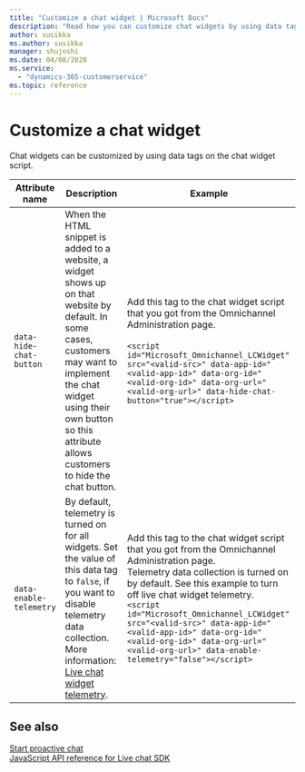 ```yaml
---
title: "Customize a chat widget | Microsoft Docs"
description: "Read how you can customize chat widgets by using data tags on the chat widget script"
author: susikka
ms.author: susikka
manager: shujoshi
ms.date: 04/08/2020
ms.service: 
  - "dynamics-365-customerservice"
ms.topic: reference
---
```

# Customize a chat widget

Chat widgets can be customized by using data tags on the chat widget script.

|Attribute name|Description|Example|
|----|-----|-----|
|`data-hide-chat-button`| When the HTML snippet is added to a website, a widget shows up on that website by default. In some cases, customers may want to implement the chat widget using their own button so this attribute allows customers to hide the chat button. | Add this tag to the chat widget script that you got from the Omnichannel Administration page.<br /><br />`<script id="Microsoft_Omnichannel_LCWidget" src="<valid-src>" data-app-id="<valid-app-id>" data-org-id="<valid-org-id>" data-org-url="<valid-org-url>" data-hide-chat-button="true"></script>`|
|`data-enable-telemetry`| By default, telemetry is turned on for all widgets. Set the value of this data tag to `false`, if you want to disable telemetry data collection. More information: [Live chat widget telemetry](../live-chat-telemetry.md).|Add this tag to the chat widget script that you got from the Omnichannel Administration page.<br />Telemetry data collection is turned on by default. See this example to turn off live chat widget telemetry.<br />`<script id="Microsoft_Omnichannel_LCWidget" src="<valid-src>" data-app-id="<valid-app-id>" data-org-id="<valid-org-id>" data-org-url="<valid-org-url>" data-enable-telemetry="false"></script>` |

## See also

[Start proactive chat](start-proactive-chat.md)<br />
[JavaScript API reference for Live chat SDK](../omnichannel-reference.md)